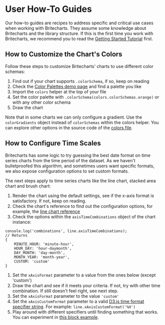 # User How-To Guides
Our how-to guides are recipes to address specific and critical use cases when working with Britecharts. They assume some knowledge about Britecharts and the library structure. If this is the first time you work with Britecharts, we recommend you to read the [Getting Started Tutorial][gettingStarted] first.

## How to Customize the Chart's Colors
Follow these steps to customize Britecharts' charts to use different color schemas:
1. Find out if your chart supports `.colorSchema`, if so, keep on reading
1. Check the [Color Palettes demo page][colorPalettesDemo] and find a palette you like
1. Import the `colors` helper at the top of your file
1. Set the color palette with `.colorSchema(colors.colorSchemas.orange)` or with any other color schema
1. Draw the chart

Note that in some charts we can only configure a gradient. Use the `colorGradients` object instead of `colorSchemas` within the colors helper. You can explore other options in the source code of the [colors file][colorsHelper].

## How to Configure Time Scales
Britecharts has some logic to try guessing the best date format on time series charts from the time period of the dataset. As we haven't bulletproofed this algorithm, and sometimes users want specific formats, we also expose configuration options to set custom formats.

The next steps apply to time series charts like the line chart, stacked area chart and brush chart:
1. Render the chart using the default settings, see if the x-axis format is satisfactory. If not, keep on reading.
1. Check the chart's reference to find out the configuration options, for example, the [line chart reference][lineChartAPI]
1. Check the options within the `axisTimeCombinations` object of the chart instance:
```
console.log('combinations', line.axisTimeCombinations);
// Returns
{
    MINUTE_HOUR: 'minute-hour',
    HOUR_DAY: 'hour-daymonth',
    DAY_MONTH: 'day-month',
    MONTH_YEAR: 'month-year',
    CUSTOM: 'custom'
}
```
1. Set the `xAxisFormat` parameter to a value from the ones below (except 'custom')
1. Draw the chart and see if it meets your criteria. If not, try with other time combination. If still doesn't feel right, see next step.
1. Set the `xAxisFormat` parameter to the value `'custom'`
1. Set the `xAxisCustomFormat` parameter to a valid [D3.js time format specifier string][timeFormatSpecifiers]. For example: `line.xAxisCustomFormat('%H')`
1. Play around with different specifiers until finding something that works. You can experiment in [this block example][timeFormatsBlock].


[gettingStarted]: x
[colorPalettesDemo]: http://eventbrite.github.io/britecharts/tutorial-color.html
[colorsHelper]: https://github.com/Golodhros/britecharts/blob/master/src/charts/helpers/color.js

[lineChartAPI]: http://eventbrite.github.io/britecharts/module-Line.html
[timeFormatSpecifiers]: https://github.com/d3/d3-time-format#locale_format
[timeFormatsBlock]: https://bl.ocks.org/zanarmstrong/ca0adb7e426c12c06a95